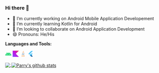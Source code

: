 ### Hi there 👋

<!--
**ParryPatel021/ParryPatel021** is a ✨ _special_ ✨ repository because its `README.md` (this file) appears on your GitHub profile.

Here are some ideas to get you started:

- 🔭 I’m currently working on Android Mobile Application Developement
- 🌱 I’m currently learning Kotlin for Android 
- 👯 I’m looking to collaborate on Android Application Development
- 🤔 I’m looking for help with ...
- 💬 Ask me about ...
- 📫 How to reach me: ...
- 😄 Pronouns: He/Him
- ⚡ Fun fact: ...
https://www.showwcase.com/ParryPatel021
-->

- 🔭 I’m currently working on Android Mobile Application Developement
- 🌱 I’m currently learning Kotlin for Android
- 👯 I’m looking to collaborate on Android Application Development
- 😄 Pronouns: He/His


**Languages and Tools:**  

<code><img height="20" src="https://raw.githubusercontent.com/github/explore/80688e429a7d4ef2fca1e82350fe8e3517d3494d/topics/android/android.png"></code>
<code><img height="20" src="https://raw.githubusercontent.com/github/explore/80688e429a7d4ef2fca1e82350fe8e3517d3494d/topics/kotlin/kotlin.png"></code>
<code><img height="20" src="https://raw.githubusercontent.com/github/explore/80688e429a7d4ef2fca1e82350fe8e3517d3494d/topics/java/java.png"></code>
<code><img height="20" src="https://raw.githubusercontent.com/github/explore/80688e429a7d4ef2fca1e82350fe8e3517d3494d/topics/flutter/flutter.png"></code>


<a href="https://github.com/ParryPatel021">
  <img align="center" src="https://github-readme-stats.vercel.app/api/top-langs/?username=ParryPatel021&theme=prussian&hide_langs_below=1" />
</a>

<a href="https://github.com/ParryPatel021">
 <img align="center" src="https://github-readme-stats.vercel.app/api?username=ParryPatel021&show_icons=true&theme=prussian&count_private=true&line_height=27" alt="Parry's github stats"/>
</a>
